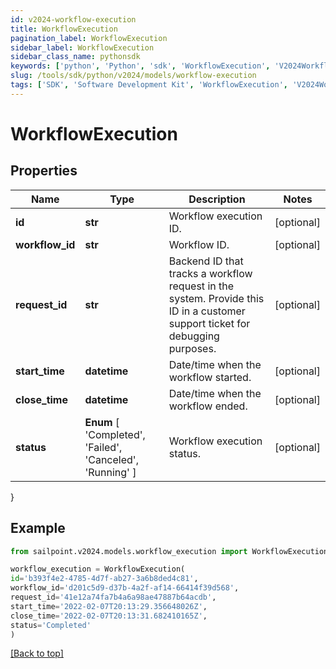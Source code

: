 ```yaml
---
id: v2024-workflow-execution
title: WorkflowExecution
pagination_label: WorkflowExecution
sidebar_label: WorkflowExecution
sidebar_class_name: pythonsdk
keywords: ['python', 'Python', 'sdk', 'WorkflowExecution', 'V2024WorkflowExecution'] 
slug: /tools/sdk/python/v2024/models/workflow-execution
tags: ['SDK', 'Software Development Kit', 'WorkflowExecution', 'V2024WorkflowExecution']
---
```


# WorkflowExecution


## Properties

Name | Type | Description | Notes
------------ | ------------- | ------------- | -------------
**id** | **str** | Workflow execution ID. | [optional] 
**workflow_id** | **str** | Workflow ID. | [optional] 
**request_id** | **str** | Backend ID that tracks a workflow request in the system. Provide this ID in a customer support ticket for debugging purposes. | [optional] 
**start_time** | **datetime** | Date/time when the workflow started. | [optional] 
**close_time** | **datetime** | Date/time when the workflow ended. | [optional] 
**status** |  **Enum** [  'Completed',    'Failed',    'Canceled',    'Running' ] | Workflow execution status. | [optional] 
}

## Example

```python
from sailpoint.v2024.models.workflow_execution import WorkflowExecution

workflow_execution = WorkflowExecution(
id='b393f4e2-4785-4d7f-ab27-3a6b8ded4c81',
workflow_id='d201c5d9-d37b-4a2f-af14-66414f39d568',
request_id='41e12a74fa7b4a6a98ae47887b64acdb',
start_time='2022-02-07T20:13:29.356648026Z',
close_time='2022-02-07T20:13:31.682410165Z',
status='Completed'
)

```
[[Back to top]](#) 

